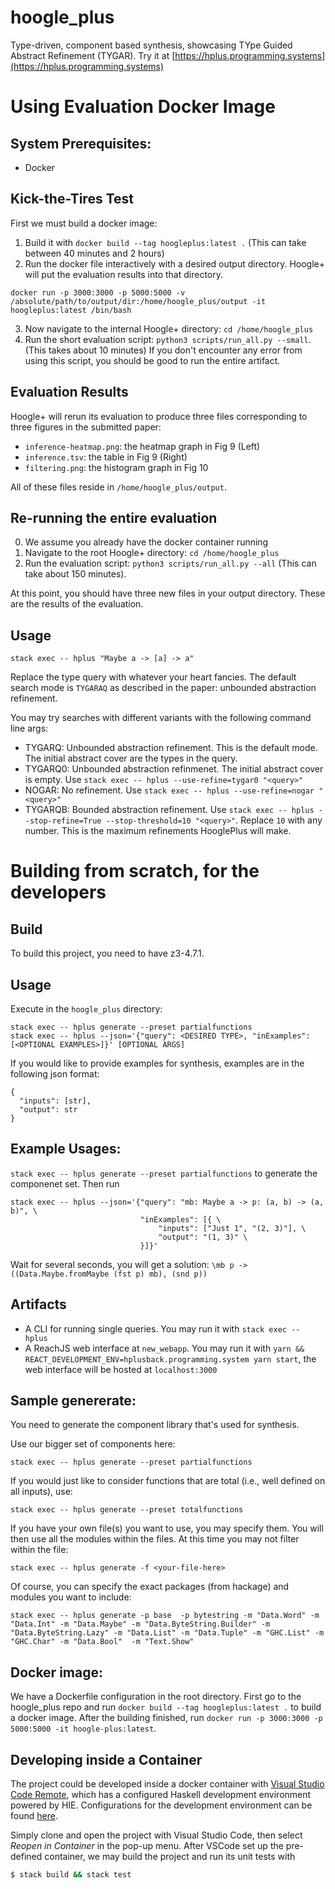 # hoogle_plus
Type-driven, component based synthesis, showcasing TYpe Guided Abstract Refinement (TYGAR).
Try it at [https://hplus.programming.systems](https://hplus.programming.systems)

# Using Evaluation Docker Image
## System Prerequisites:
- Docker

## Kick-the-Tires Test
First we must build a docker image:
1. Build it with `docker build --tag hoogleplus:latest .` (This can take between 40 minutes and 2 hours)
2. Run the docker file interactively with a desired output directory.
Hoogle+ will put the evaluation results into that directory.
```
docker run -p 3000:3000 -p 5000:5000 -v /absolute/path/to/output/dir:/home/hoogle_plus/output -it hoogleplus:latest /bin/bash
```
3. Now navigate to the internal Hoogle+ directory: `cd /home/hoogle_plus`
4. Run the short evaluation script: `python3 scripts/run_all.py --small`. (This takes about 10 minutes)
If you don't encounter any error from using this script, you should be good to run the entire artifact.

## Evaluation Results
Hoogle+ will rerun its evaluation to produce three files corresponding to three
figures in the submitted paper:
- `inference-heatmap.png`: the heatmap graph in Fig 9 (Left)
- `inference.tsv`: the table in Fig 9 (Right)
- `filtering.png`: the histogram graph in Fig 10

All of these files reside in `/home/hoogle_plus/output`.

## Re-running the entire evaluation
0. We assume you already have the docker container running
1. Navigate to the root Hoogle+ directory: `cd /home/hoogle_plus`
2. Run the evaluation script: `python3 scripts/run_all.py --all` (This can take about 150 minutes).

At this point, you should have three new files in your output directory.
These are the results of the evaluation.

## Usage
```
stack exec -- hplus "Maybe a -> [a] -> a"
```
Replace the type query with whatever your heart fancies.
The default search mode is `TYGARAQ` as described in the paper: unbounded abstraction refinement.

You may try searches with different variants with the following command line args:
- TYGARQ: Unbounded abstraction refinement. This is the default mode. The initial abstract cover are the types in the query.
- TYGARQ0: Unbounded abstraction refinmenet. The initial abstract cover is empty. Use `stack exec -- hplus --use-refine=tygar0 "<query>"`
- NOGAR: No refinement. Use `stack exec -- hplus --use-refine=nogar "<query>"`
- TYGARQB: Bounded abstraction refinement. Use `stack exec -- hplus --stop-refine=True --stop-threshold=10 "<query>"`. Replace `10` with any number. This is the maximum refinements HooglePlus will make.


# Building from scratch, for the developers

## Build
To build this project, you need to have z3-4.7.1.

## Usage
Execute in the `hoogle_plus` directory:
```
stack exec -- hplus generate --preset partialfunctions
stack exec -- hplus --json='{"query": <DESIRED TYPE>, "inExamples": [<OPTIONAL EXAMPLES>]}' [OPTIONAL ARGS]
```

If you would like to provide examples for synthesis, examples are in the
following json format:
```
{
  "inputs": [str],
  "output": str
}
```

## Example Usages:
`stack exec -- hplus generate --preset partialfunctions` to generate the componenet set.
Then run
```
stack exec -- hplus --json='{"query": "mb: Maybe a -> p: (a, b) -> (a, b)", \
                             "inExamples": [{ \
                                 "inputs": ["Just 1", "(2, 3)"], \
                                 "output": "(1, 3)" \
                             }]}'
```
Wait for several seconds, you will get a solution:
`\mb p -> ((Data.Maybe.fromMaybe (fst p) mb), (snd p))`


## Artifacts
- A CLI for running single queries. You may run it with `stack exec -- hplus`
- A ReachJS web interface at `new_webapp`. You may run it with `yarn && REACT_DEVELOPMENT_ENV=hplusback.programming.system yarn start`,
the web interface will be hosted at `localhost:3000`

## Sample genererate:
You need to generate the component library that's used for synthesis.

Use our bigger set of components here:
```
stack exec -- hplus generate --preset partialfunctions
```

If you would just like to consider functions that are total (i.e., well defined
on all inputs), use:
```
stack exec -- hplus generate --preset totalfunctions
```


If you have your own file(s) you want to use, you may specify them.
You will then use all the modules within the files. At this time you may not filter within the file:
```
stack exec -- hplus generate -f <your-file-here>
```

Of course, you can specify the exact packages (from hackage) and modules you want to include:
```
stack exec -- hplus generate -p base  -p bytestring -m "Data.Word" -m "Data.Int" -m "Data.Maybe" -m "Data.ByteString.Builder" -m "Data.ByteString.Lazy" -m "Data.List" -m "Data.Tuple" -m "GHC.List" -m "GHC.Char" -m "Data.Bool"  -m "Text.Show"
```

## Docker image:
We have a Dockerfile configuration in the root directory.
First go to the hoogle_plus repo and run `docker build --tag hoogleplus:latest .` to build a docker image.
After the building finished, run `docker run -p 3000:3000 -p 5000:5000 -it hoogle-plus:latest`.

## Developing inside a Container

The project could be developed inside a docker container with [Visual Studio Code Remote][vscode-remote],
which has a configured Haskell development environment powered by HIE.
Configurations for the development environment can be found [here](/.devcontainer).

Simply clone and open the project with Visual Studio Code, then select _Reopen in Container_ in the pop-up menu.
After VSCode set up the pre-defined container, we may build the project and run its unit tests with
```bash
$ stack build && stack test
```

[vscode-remote]: <https://code.visualstudio.com/docs/remote/containers>



